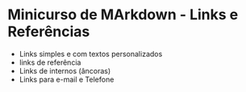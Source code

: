 # Minicurso de MArkdown - Links e Referências

- Links simples e com textos personalizados
- links de referência
- Links de internos (âncoras)
- Links para e-mail e Telefone

## 